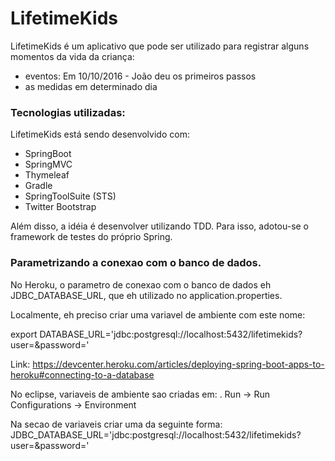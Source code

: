 # LifetimeKids

LifetimeKids é um aplicativo que pode ser utilizado para registrar alguns momentos da vida da criança:

* eventos: Em 10/10/2016 - João deu os primeiros passos
* as medidas em determinado dia

### Tecnologias utilizadas:

LifetimeKids está sendo desenvolvido com:

* SpringBoot
* SpringMVC
* Thymeleaf
* Gradle
* SpringToolSuite (STS)
* Twitter Bootstrap

Além disso, a idéia é desenvolver utilizando TDD. Para isso, adotou-se o framework de testes do próprio Spring.

### Parametrizando a conexao com o banco de dados.
    
No Heroku, o parametro de conexao com o banco de dados eh JDBC_DATABASE_URL, que eh utilizado no application.properties.
    
Localmente, eh preciso criar uma variavel de ambiente com este nome:
    
export DATABASE_URL='jdbc:postgresql://localhost:5432/lifetimekids?user=<user>&password=<password>'
    
Link: https://devcenter.heroku.com/articles/deploying-spring-boot-apps-to-heroku#connecting-to-a-database
    
No eclipse, variaveis de ambiente sao criadas em:
  . Run -> Run Configurations -> Environment
    
Na secao de variaveis criar uma da seguinte forma:
  JDBC_DATABASE_URL='jdbc:postgresql://localhost:5432/lifetimekids?user=<user>&password=<password>'
